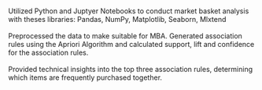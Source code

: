 <br> Utilized Python and Juptyer Notebooks to conduct market basket analysis with theses libraries: Pandas, NumPy, Matplotlib, Seaborn, Mlxtend </br> 
<br> 	Preprocessed the data to make suitable for MBA. Generated association rules using the Apriori Algorithm and calculated support, lift and confidence for the association rules. </br> 
<br> 	Provided technical insights into the top three association rules, determining which items are frequently purchased together. </br> 

